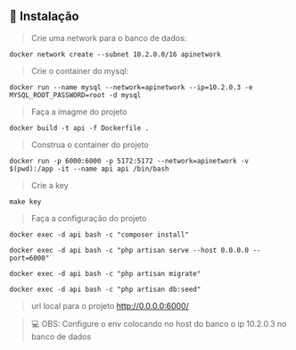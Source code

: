 ## 🚀 Instalação

> Crie uma network para o banco de dados:
```
docker network create --subnet 10.2.0.0/16 apinetwork
```

> Crie o container do mysql:
```
docker run --name mysql --network=apinetwork --ip=10.2.0.3 -e MYSQL_ROOT_PASSWORD=root -d mysql
```

> Faça a imagme do projeto
```
docker build -t api -f Dockerfile .
```

> Construa o container do projeto
```
docker run -p 6000:6000 -p 5172:5172 --network=apinetwork -v $(pwd):/app -it --name api api /bin/bash
```

> Crie a key
```
make key
```

> Faça a configuração do projeto

```
docker exec -d api bash -c "composer install"

docker exec -d api bash -c "php artisan serve --host 0.0.0.0 --port=6000"

docker exec -d api bash -c "php artisan migrate"

docker exec -d api bash -c "php artisan db:seed"
```

> url local para o projeto http://0.0.0.0:6000/

> 💻 OBS: Configure o env colocando no host do banco o ip 10.2.0.3 no banco de dados
